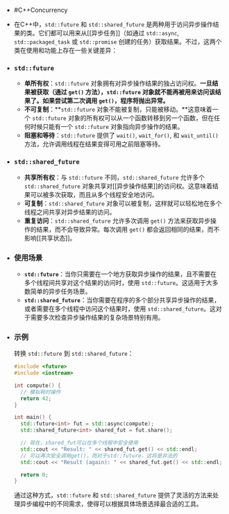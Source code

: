- #C++Concurrency
- 在C++中，`std::future` 和 `std::shared_future` 是两种用于访问异步操作结果的类。它们都可以用来从[[异步任务]]（如通过 `std::async`, `std::packaged_task` 或 `std::promise` 创建的任务）获取结果。不过，这两个类在使用和功能上存在一些关键差异：
- ### `std::future`
	- **单所有权**：`std::future` 对象拥有对异步操作结果的独占访问权。**一旦结果被获取（通过 `get()` 方法），`std::future` 对象就不能再被用来访问该结果了。如果尝试第二次调用 `get()`，程序将抛出异常。**
	- **不可复制**：**`std::future` 对象不能被复制，只能被移动。**这意味着一个 `std::future` 对象的所有权可以从一个函数转移到另一个函数，但在任何时候只能有一个 `std::future` 对象指向异步操作的结果。
	- **阻塞和等待**：`std::future` 提供了 `wait()`, `wait_for()`, 和 `wait_until()` 方法，允许调用线程在结果变得可用之前阻塞等待。
- ### `std::shared_future`
	- **共享所有权**：与 `std::future` 不同，`std::shared_future` 允许多个 `std::shared_future` 对象共享对[[异步操作结果]]的访问权。这意味着结果可以被多次获取，而且从多个线程安全地访问。
	- **可复制**：`std::shared_future` 对象可以被复制，这样就可以轻松地在多个线程之间共享对异步结果的访问。
	- **重复访问**：`std::shared_future` 允许多次调用 `get()` 方法来获取异步操作的结果，而不会导致异常。每次调用 `get()` 都会返回相同的结果，而不影响[[共享状态]]。
- ### 使用场景
	- **`std::future`**：当你只需要在一个地方获取异步操作的结果，且不需要在多个线程间共享对这个结果的访问时，使用 `std::future`。这适用于大多数简单的异步任务场景。
	- **`std::shared_future`**：当你需要在程序的多个部分共享异步操作的结果，或者需要在多个线程中访问这个结果时，使用 `std::shared_future`。这对于需要多次检查异步操作结果的复杂场景特别有用。
- ### 示例
  转换 `std::future` 到 `std::shared_future`：
  ```cpp
  #include <future>
  #include <iostream>
  
  int compute() {
    // 模拟耗时操作
    return 42;
  }
  
  int main() {
    std::future<int> fut = std::async(compute);
    std::shared_future<int> shared_fut = fut.share();
  
    // 现在，shared_fut可以在多个线程中安全使用
    std::cout << "Result: " << shared_fut.get() << std::endl;
    // 可以再次安全调用get()，而对于std::future，这将是非法的
    std::cout << "Result (again): " << shared_fut.get() << std::endl;
  
    return 0;
  }
  ```
  
  通过这种方式，`std::future` 和 `std::shared_future` 提供了灵活的方法来处理异步编程中的不同需求，使得可以根据具体场景选择最合适的工具。